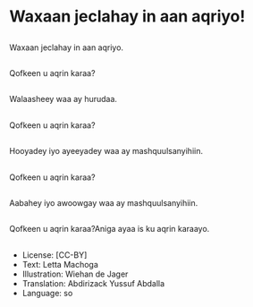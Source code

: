 # Waxaan jeclahay in aan aqriyo!

##
Waxaan jeclahay in aan aqriyo.

##
Qofkeen u aqrin karaa?

##
Walaasheey waa ay hurudaa.

##
Qofkeen u aqrin karaa?

##
Hooyadey iyo ayeeyadey waa ay mashquulsanyihiin.

##
Qofkeen u aqrin karaa?

##
Aabahey iyo awoowgay waa ay mashquulsanyihiin.

##
Qofkeen u aqrin karaa?Aniga ayaa is ku aqrin karaayo.

##
* License: [CC-BY]
* Text: Letta Machoga
* Illustration: Wiehan de Jager
* Translation: Abdirizack Yussuf Abdalla
* Language: so
